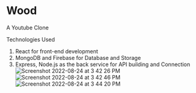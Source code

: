 # Wood
A Youtube Clone

Technologies Used
1. React for front-end development
2. MongoDB and Firebase for Database and Storage
3. Express, Node.js as the back service for API building and Connection
![Screenshot 2022-08-24 at 3 42 26 PM](https://user-images.githubusercontent.com/61689173/186422041-01ba164c-f4f1-4eea-8434-24f6a3fb51fa.png)
![Screenshot 2022-08-24 at 3 42 46 PM](https://user-images.githubusercontent.com/61689173/186422048-e485db4a-9c38-4c55-a37a-dd585c53654b.png)
![Screenshot 2022-08-24 at 3 44 20 PM](https://user-images.githubusercontent.com/61689173/186422060-11f7945f-29cc-491e-a2d5-c407dfde3ff6.png)
